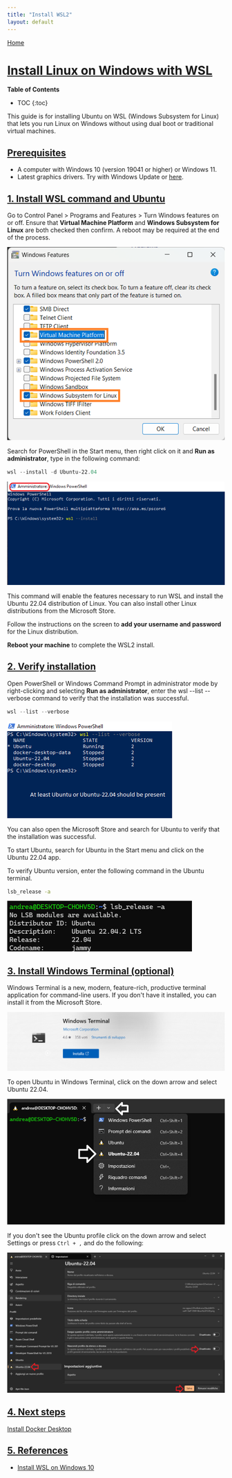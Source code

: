 ```yaml
---
title: "Install WSL2"
layout: default
---
```


[Home](../index.md)

# [Install Linux on Windows with WSL](#install-linux-on-windows-with-wsl)

__Table of Contents__
* TOC
{:toc}

This guide is for installing Ubuntu on WSL (Windows Subsystem for Linux) that lets you run Linux on Windows without using dual boot or traditional virtual machines.

## [Prerequisites](#prerequisites)

- A computer with Windows 10 (version 19041 or higher) or Windows 11.
- Latest graphics drivers. Try with Windows Update or [here](https://learn.microsoft.com/en-us/windows/wsl/tutorials/gui-apps#prerequisites).

## [1. Install WSL command and Ubuntu](#1-install-wsl-command-and-ubuntu)

Go to Control Panel > Programs and Features > Turn Windows features on or off. Ensure that __Virtual Machine Platform__ and __Windows Subsystem for Linux__ are both checked then confirm. A reboot may be required at the end of the process.

![Windows Feature Activation](./images/windows-feature-activation.png)

Search for PowerShell in the Start menu, then right click on it and __Run as administrator__, type in the following command:

``` PowerShell
wsl --install -d Ubuntu-22.04
```

![install_wsl](./images/install_wsl.png)

This command will enable the features necessary to run WSL and install the Ubuntu 22.04 distribution of Linux. You can also install other Linux distributions from the Microsoft Store.

Follow the instructions on the screen to **add your username and password** for the Linux distribution.

**Reboot your machine** to complete the WSL2 install.

## [2. Verify installation](#2-verify-installation)

Open PowerShell or Windows Command Prompt in administrator mode by right-clicking and selecting **Run as administrator**, enter the wsl --list --verbose command to verify that the installation was successful.

``` PowerShell
wsl --list --verbose
```

![verify_installation](./images/verify_install.png)

You can also open the Microsoft Store and search for Ubuntu to verify that the installation was successful.

To start Ubuntu, search for Ubuntu in the Start menu and click on the Ubuntu 22.04 app.

To verify Ubuntu version, enter the following command in the Ubuntu terminal.

``` bash
lsb_release -a
```

![ubuntu_version](./images/verify_install_ubuntu.png)

## [3. Install Windows Terminal (optional)](#3-install-windows-terminal-optional)

Windows Terminal is a new, modern, feature-rich, productive terminal application for command-line users. If you don't have it installed, you can install it from the Microsoft Store.

![windows_terminal](./images/windows_terminal.png)

To open Ubuntu in Windows Terminal, click on the down arrow and select Ubuntu 22.04.

![windows_terminal_ubuntu](./images/windows_terminal_ubuntu.png)

If you don't see the Ubuntu profile click on the down arrow and select Settings or press ```Ctrl + ,``` and do the following:

![windows_terminal_settings](./images/windows_terminal_settings.png)

## [4. Next steps](#4-next-steps)

[Install Docker Desktop](docker_installation.md)

## [5. References](#5-references)

- [Install WSL on Windows 10](https://docs.microsoft.com/en-us/windows/wsl/install-win10)
